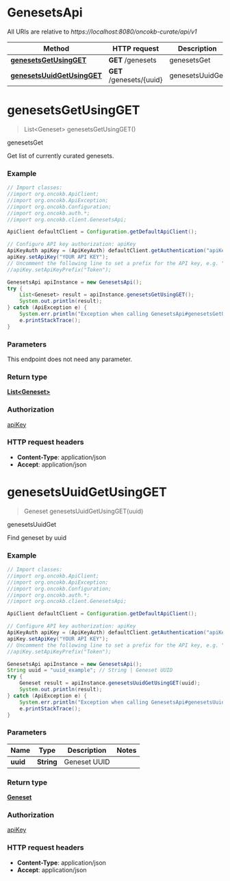 # GenesetsApi

All URIs are relative to *https://localhost:8080/oncokb-curate/api/v1*

Method | HTTP request | Description
------------- | ------------- | -------------
[**genesetsGetUsingGET**](GenesetsApi.md#genesetsGetUsingGET) | **GET** /genesets | genesetsGet
[**genesetsUuidGetUsingGET**](GenesetsApi.md#genesetsUuidGetUsingGET) | **GET** /genesets/{uuid} | genesetsUuidGet


<a name="genesetsGetUsingGET"></a>
# **genesetsGetUsingGET**
> List&lt;Geneset&gt; genesetsGetUsingGET()

genesetsGet

Get list of currently curated genesets.

### Example
```java
// Import classes:
//import org.oncokb.ApiClient;
//import org.oncokb.ApiException;
//import org.oncokb.Configuration;
//import org.oncokb.auth.*;
//import org.oncokb.client.GenesetsApi;

ApiClient defaultClient = Configuration.getDefaultApiClient();

// Configure API key authorization: apiKey
ApiKeyAuth apiKey = (ApiKeyAuth) defaultClient.getAuthentication("apiKey");
apiKey.setApiKey("YOUR API KEY");
// Uncomment the following line to set a prefix for the API key, e.g. "Token" (defaults to null)
//apiKey.setApiKeyPrefix("Token");

GenesetsApi apiInstance = new GenesetsApi();
try {
    List<Geneset> result = apiInstance.genesetsGetUsingGET();
    System.out.println(result);
} catch (ApiException e) {
    System.err.println("Exception when calling GenesetsApi#genesetsGetUsingGET");
    e.printStackTrace();
}
```

### Parameters
This endpoint does not need any parameter.

### Return type

[**List&lt;Geneset&gt;**](Geneset.md)

### Authorization

[apiKey](../README.md#apiKey)

### HTTP request headers

 - **Content-Type**: application/json
 - **Accept**: application/json

<a name="genesetsUuidGetUsingGET"></a>
# **genesetsUuidGetUsingGET**
> Geneset genesetsUuidGetUsingGET(uuid)

genesetsUuidGet

Find geneset by uuid

### Example
```java
// Import classes:
//import org.oncokb.ApiClient;
//import org.oncokb.ApiException;
//import org.oncokb.Configuration;
//import org.oncokb.auth.*;
//import org.oncokb.client.GenesetsApi;

ApiClient defaultClient = Configuration.getDefaultApiClient();

// Configure API key authorization: apiKey
ApiKeyAuth apiKey = (ApiKeyAuth) defaultClient.getAuthentication("apiKey");
apiKey.setApiKey("YOUR API KEY");
// Uncomment the following line to set a prefix for the API key, e.g. "Token" (defaults to null)
//apiKey.setApiKeyPrefix("Token");

GenesetsApi apiInstance = new GenesetsApi();
String uuid = "uuid_example"; // String | Geneset UUID
try {
    Geneset result = apiInstance.genesetsUuidGetUsingGET(uuid);
    System.out.println(result);
} catch (ApiException e) {
    System.err.println("Exception when calling GenesetsApi#genesetsUuidGetUsingGET");
    e.printStackTrace();
}
```

### Parameters

Name | Type | Description  | Notes
------------- | ------------- | ------------- | -------------
 **uuid** | **String**| Geneset UUID |

### Return type

[**Geneset**](Geneset.md)

### Authorization

[apiKey](../README.md#apiKey)

### HTTP request headers

 - **Content-Type**: application/json
 - **Accept**: application/json

